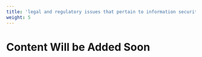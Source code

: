```yaml
---
title: 'legal and regulatory issues that pertain to information security in a holistic context'
weight: 5
---
```


# Content Will be Added Soon